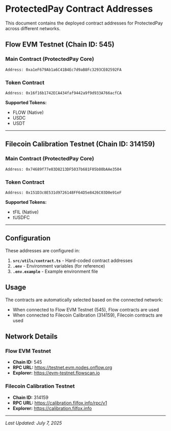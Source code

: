# ProtectedPay Contract Addresses

This document contains the deployed contract addresses for ProtectedPay across different networks.

## Flow EVM Testnet (Chain ID: 545)

### Main Contract (ProtectedPay Core)
```
Address: 0xa1eF679Ab1a6C41B4Ec7d9aB8Fc3293CE02592FA
```

### Token Contract 
```
Address: 0x16f16b1742ECA434faf9442a9f9d933A766acfCA
```

**Supported Tokens:**
- FLOW (Native)
- USDC
- USDT

---

## Filecoin Calibration Testnet (Chain ID: 314159)

### Main Contract (ProtectedPay Core)
```
Address: 0x74689f77e03D8213DF5037b681F05b80bAAe3504
```

### Token Contract
```
Address: 0x151D3c8E531d9726148FF64D5e8426C03D0e91eF
```

**Supported Tokens:**
- tFIL (Native)
- tUSDFC

---

## Configuration

These addresses are configured in:

1. **`src/utils/contract.ts`** - Hard-coded contract addresses
2. **`.env`** - Environment variables (for reference)
3. **`.env.example`** - Example environment file

## Usage

The contracts are automatically selected based on the connected network:
- When connected to Flow EVM Testnet (545), Flow contracts are used
- When connected to Filecoin Calibration (314159), Filecoin contracts are used

## Network Details

### Flow EVM Testnet
- **Chain ID:** 545
- **RPC URL:** https://testnet.evm.nodes.onflow.org
- **Explorer:** https://evm-testnet.flowscan.io

### Filecoin Calibration Testnet  
- **Chain ID:** 314159
- **RPC URL:** https://calibration.filfox.info/rpc/v1
- **Explorer:** https://calibration.filfox.info

---

*Last Updated: July 7, 2025*
